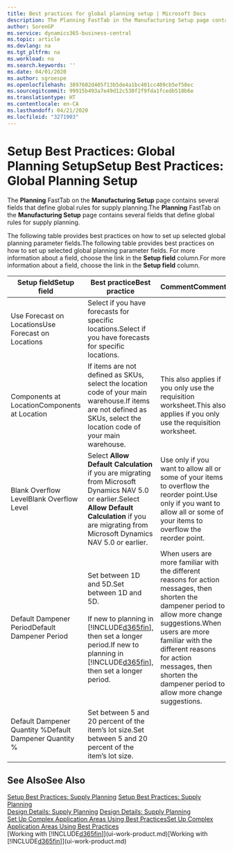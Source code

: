 ```yaml
---
title: Best practices for global planning setup | Microsoft Docs
description: The Planning FastTab in the Manufacturing Setup page contains several fields that define global rules for supply planning.
author: SorenGP
ms.service: dynamics365-business-central
ms.topic: article
ms.devlang: na
ms.tgt_pltfrm: na
ms.workload: na
ms.search.keywords: ''
ms.date: 04/01/2020
ms.author: sgroespe
ms.openlocfilehash: 3897602d405f13b5de4a1bc401cc409cb5ef58ec
ms.sourcegitcommit: 99915b493a7e49d12c530f2f9fda1fcedb518b6e
ms.translationtype: HT
ms.contentlocale: en-CA
ms.lasthandoff: 04/21/2020
ms.locfileid: "3271903"
---
```

# <a name="setup-best-practices-global-planning-setup"></a><span data-ttu-id="e36a1-103">Setup Best Practices: Global Planning Setup</span><span class="sxs-lookup"><span data-stu-id="e36a1-103">Setup Best Practices: Global Planning Setup</span></span>
<span data-ttu-id="e36a1-104">The **Planning** FastTab on the **Manufacturing Setup** page contains several fields that define global rules for supply planning.</span><span class="sxs-lookup"><span data-stu-id="e36a1-104">The **Planning** FastTab on the **Manufacturing Setup** page contains several fields that define global rules for supply planning.</span></span>  

 <span data-ttu-id="e36a1-105">The following table provides best practices on how to set up selected global planning parameter fields.</span><span class="sxs-lookup"><span data-stu-id="e36a1-105">The following table provides best practices on how to set up selected global planning parameter fields.</span></span> <span data-ttu-id="e36a1-106">For more information about a field, choose the link in the **Setup field** column.</span><span class="sxs-lookup"><span data-stu-id="e36a1-106">For more information about a field, choose the link in the **Setup field** column.</span></span>  

|<span data-ttu-id="e36a1-107">Setup field</span><span class="sxs-lookup"><span data-stu-id="e36a1-107">Setup field</span></span>|<span data-ttu-id="e36a1-108">Best practice</span><span class="sxs-lookup"><span data-stu-id="e36a1-108">Best practice</span></span>|<span data-ttu-id="e36a1-109">Comment</span><span class="sxs-lookup"><span data-stu-id="e36a1-109">Comment</span></span>|  
|-----------------|-------------------|-------------|  
|<span data-ttu-id="e36a1-110">Use Forecast on Locations</span><span class="sxs-lookup"><span data-stu-id="e36a1-110">Use Forecast on Locations</span></span>|<span data-ttu-id="e36a1-111">Select if you have forecasts for specific locations.</span><span class="sxs-lookup"><span data-stu-id="e36a1-111">Select if you have forecasts for specific locations.</span></span>||  
|<span data-ttu-id="e36a1-112">Components at Location</span><span class="sxs-lookup"><span data-stu-id="e36a1-112">Components at Location</span></span>|<span data-ttu-id="e36a1-113">If items are not defined as SKUs, select the location code of your main warehouse.</span><span class="sxs-lookup"><span data-stu-id="e36a1-113">If items are not defined as SKUs, select the location code of your main warehouse.</span></span>|<span data-ttu-id="e36a1-114">This also applies if you only use the requisition worksheet.</span><span class="sxs-lookup"><span data-stu-id="e36a1-114">This also applies if you only use the requisition worksheet.</span></span>|  
|<span data-ttu-id="e36a1-115">Blank Overflow Level</span><span class="sxs-lookup"><span data-stu-id="e36a1-115">Blank Overflow Level</span></span>|<span data-ttu-id="e36a1-116">Select **Allow Default Calculation** if you are migrating from Microsoft Dynamics NAV 5.0 or earlier.</span><span class="sxs-lookup"><span data-stu-id="e36a1-116">Select **Allow Default Calculation** if you are migrating from Microsoft Dynamics NAV 5.0 or earlier.</span></span>|<span data-ttu-id="e36a1-117">Use only if you want to allow all or some of your items to overflow the reorder point.</span><span class="sxs-lookup"><span data-stu-id="e36a1-117">Use only if you want to allow all or some of your items to overflow the reorder point.</span></span>|  
|<span data-ttu-id="e36a1-118">Default Dampener Period</span><span class="sxs-lookup"><span data-stu-id="e36a1-118">Default Dampener Period</span></span>|<span data-ttu-id="e36a1-119">Set between 1D and 5D.</span><span class="sxs-lookup"><span data-stu-id="e36a1-119">Set between 1D and 5D.</span></span><br /><br /> <span data-ttu-id="e36a1-120">If new to planning in [!INCLUDE[d365fin](includes/d365fin_md.md)], then set a longer period.</span><span class="sxs-lookup"><span data-stu-id="e36a1-120">If new to planning in [!INCLUDE[d365fin](includes/d365fin_md.md)], then set a longer period.</span></span>|<span data-ttu-id="e36a1-121">When users are more familiar with the different reasons for action messages, then shorten the dampener period to allow more change suggestions.</span><span class="sxs-lookup"><span data-stu-id="e36a1-121">When users are more familiar with the different reasons for action messages, then shorten the dampener period to allow more change suggestions.</span></span>|  
|<span data-ttu-id="e36a1-122">Default Dampener Quantity %</span><span class="sxs-lookup"><span data-stu-id="e36a1-122">Default Dampener Quantity %</span></span>|<span data-ttu-id="e36a1-123">Set between 5 and 20 percent of the item’s lot size.</span><span class="sxs-lookup"><span data-stu-id="e36a1-123">Set between 5 and 20 percent of the item’s lot size.</span></span>||  

## <a name="see-also"></a><span data-ttu-id="e36a1-124">See Also</span><span class="sxs-lookup"><span data-stu-id="e36a1-124">See Also</span></span>  
 <span data-ttu-id="e36a1-125">[Setup Best Practices: Supply Planning](setup-best-practices-supply-planning.md) </span><span class="sxs-lookup"><span data-stu-id="e36a1-125">[Setup Best Practices: Supply Planning](setup-best-practices-supply-planning.md) </span></span>  
 <span data-ttu-id="e36a1-126">[Design Details: Supply Planning](design-details-supply-planning.md) </span><span class="sxs-lookup"><span data-stu-id="e36a1-126">[Design Details: Supply Planning](design-details-supply-planning.md) </span></span>  
 [<span data-ttu-id="e36a1-127">Set Up Complex Application Areas Using Best Practices</span><span class="sxs-lookup"><span data-stu-id="e36a1-127">Set Up Complex Application Areas Using Best Practices</span></span>](set-up-complex-application-areas-using-best-practices.md)  
 <span data-ttu-id="e36a1-128">[Working with [!INCLUDE[d365fin](includes/d365fin_md.md)]](ui-work-product.md)</span><span class="sxs-lookup"><span data-stu-id="e36a1-128">[Working with [!INCLUDE[d365fin](includes/d365fin_md.md)]](ui-work-product.md)</span></span>
